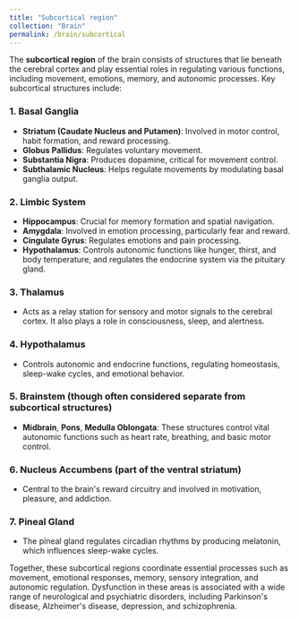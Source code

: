 ```yaml
---
title: "Subcortical region"
collection: "Brain"
permalink: /brain/subcortical
---
```

The **subcortical region** of the brain consists of structures that lie beneath the cerebral cortex and play essential roles in regulating various functions, including movement, emotions, memory, and autonomic processes. Key subcortical structures include:

### 1. **Basal Ganglia**
   - **Striatum (Caudate Nucleus and Putamen)**: Involved in motor control, habit formation, and reward processing.
   - **Globus Pallidus**: Regulates voluntary movement.
   - **Substantia Nigra**: Produces dopamine, critical for movement control.
   - **Subthalamic Nucleus**: Helps regulate movements by modulating basal ganglia output.

### 2. **Limbic System**
   - **Hippocampus**: Crucial for memory formation and spatial navigation.
   - **Amygdala**: Involved in emotion processing, particularly fear and reward.
   - **Cingulate Gyrus**: Regulates emotions and pain processing.
   - **Hypothalamus**: Controls autonomic functions like hunger, thirst, and body temperature, and regulates the endocrine system via the pituitary gland.

### 3. **Thalamus**
   - Acts as a relay station for sensory and motor signals to the cerebral cortex. It also plays a role in consciousness, sleep, and alertness.

### 4. **Hypothalamus**
   - Controls autonomic and endocrine functions, regulating homeostasis, sleep-wake cycles, and emotional behavior.

### 5. **Brainstem (though often considered separate from subcortical structures)**
   - **Midbrain**, **Pons**, **Medulla Oblongata**: These structures control vital autonomic functions such as heart rate, breathing, and basic motor control.

### 6. **Nucleus Accumbens (part of the ventral striatum)**
   - Central to the brain's reward circuitry and involved in motivation, pleasure, and addiction.

### 7. **Pineal Gland**
   - The pineal gland regulates circadian rhythms by producing melatonin, which influences sleep-wake cycles.  

Together, these subcortical regions coordinate essential processes such as movement, emotional responses, memory, sensory integration, and autonomic regulation. Dysfunction in these areas is associated with a wide range of neurological and psychiatric disorders, including Parkinson's disease, Alzheimer's disease, depression, and schizophrenia.
